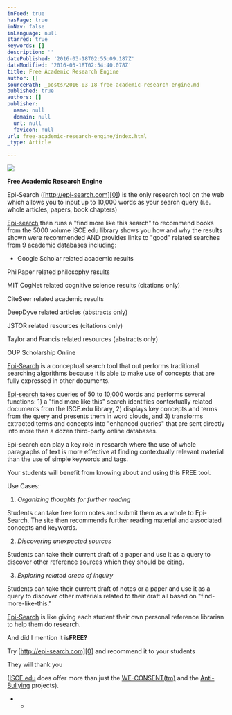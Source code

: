 ```yaml
---
inFeed: true
hasPage: true
inNav: false
inLanguage: null
starred: true
keywords: []
description: ''
datePublished: '2016-03-18T02:55:09.187Z'
dateModified: '2016-03-18T02:54:40.078Z'
title: Free Academic Research Engine
author: []
sourcePath: _posts/2016-03-18-free-academic-research-engine.md
published: true
authors: []
publisher:
  name: null
  domain: null
  url: null
  favicon: null
url: free-academic-research-engine/index.html
_type: Article

---
```

![](https://the-grid-user-content.s3-us-west-2.amazonaws.com/80681a8a-c047-4d95-a419-479a184e2e44.jpg)

**Free Academic Research Engine**

Epi-Search ([http://epi-search.com][0]) is the only research tool on the web which allows you to input up to 10,000 words as your search query (i.e. whole articles, papers, book chapters)

[Epi-search][0] then runs a "find more like this search" to recommend books from the 5000 volume ISCE.edu library shows you how and why the results shown were recommended AND provides links to "good" related searches from 9 academic databases including:

* Google Scholar related academic results

PhilPaper related philosophy results

MIT CogNet related cognitive science results (citations only)

CiteSeer related academic results

DeepDyve related articles (abstracts only)

JSTOR related resources (citations only)

Taylor and Francis related resources (abstracts only)

OUP Scholarship Online

[Epi-Search][0] is a conceptual search tool that out performs traditional searching algorithms because it is able to make use of concepts that are fully expressed in other documents.

[Epi-search][0] takes queries of 50 to 10,000 words and performs several functions: 1) a "find more like this" search identifies contextually related documents from the ISCE.edu library, 2) displays key concepts and terms from the query and presents them in word clouds, and 3) transforms extracted terms and concepts into "enhanced queries" that are sent directly into more than a dozen third-party online databases.

Epi-search can play a key role in research where the use of whole paragraphs of text is more effective at finding contextually relevant material than the use of simple keywords and tags.

Your students will benefit from knowing about and using this FREE tool.

Use Cases:

1) _Organizing thoughts for further reading_

Students can take free form notes and submit them as a whole to Epi-Search. The site then recommends further reading material and associated concepts and keywords.

2) _Discovering unexpected sources_

Students can take their current draft of a paper and use it as a query to discover other reference sources which they should be citing.

3) _Exploring related areas of inquiry_

Students can take their current draft of notes or a paper and use it as a query to discover other materials related to their draft all based on "find-more-like-this."

[Epi-Search][0] is like giving each student their own personal reference librarian to help them do research.

And did I mention it is**FREE?**

Try [http://epi-search.com][0] and recommend it to your students

They will thank you

([ISCE.edu][1] does offer more than just the [WE-CONSENT(tm)][2] and the [Anti-Bullying][3] projects).

* * 

[0]: http://epi-search.com/
[1]: http://isce.edu/
[2]: http://we-consent.org/
[3]: http://thenoapp.org/